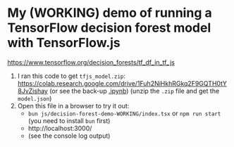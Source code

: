 # My (WORKING) demo of running a TensorFlow decision forest model with TensorFlow.js

https://www.tensorflow.org/decision_forests/tf_df_in_tf_js

1. I ran this code to get `tfjs_model.zip`: https://colab.research.google.com/drive/1Fuh2NiHkhRGkq2F9GQTH0tY8JvZishay (or see the back-up [.ipynb](https://github.com/hchiam/learning-tf/blob/main/js/decision-forest-demo-WORKING/short_tfdf_demo.ipynb)) (unzip the `.zip` file and get the `model.json`)
2. Open this file in a browser to try it out:
   - `bun js/decision-forest-demo-WORKING/index.tsx` or `npm run start` (you need to install `bun` first)
   - http://localhost:3000/
   - (see the console log output)
